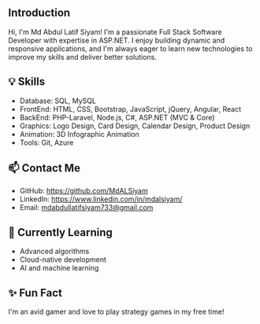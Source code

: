 ##  Introduction
  Hi, I'm Md Abdul Latif Siyam!
  I'm a passionate Full Stack Software Developer with expertise in ASP.NET. 
  I enjoy building dynamic and responsive applications, and I'm always eager to learn new technologies to improve my skills and deliver better solutions.

## 💡 Skills
-  Database: SQL, MySQL
-  FrontEnd: HTML, CSS, Bootstrap, JavaScript, jQuery, Angular, React
-  BackEnd: PHP-Laravel, Node.js, C#, ASP.NET (MVC & Core)
-  Graphics: Logo Design, Card Design, Calendar Design, Product Design
-  Animation: 3D Infographic Animation
-  Tools: Git, Azure

## 📫 Contact Me
-  GitHub:    https://github.com/MdALSiyam
-  LinkedIn:  https://www.linkedin.com/in/mdalsiyam/
-  Email:     mdabdullatifsiyam733@gmail.com

## 🌱 Currently Learning
-  Advanced algorithms
-  Cloud-native development
-  AI and machine learning

## ✨ Fun Fact
I'm an avid gamer and love to play strategy games in my free time!
